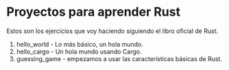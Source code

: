 # Proyectos para aprender Rust

Estos son los ejercicios que voy haciendo siguiendo el libro oficial de Rust.


1. hello_world - Lo más básico, un hola mundo.
2. hello_cargo - Un hola mundo usando Cargo.
3. guessing_game - empezamos a usar las características básicas de Rust.
